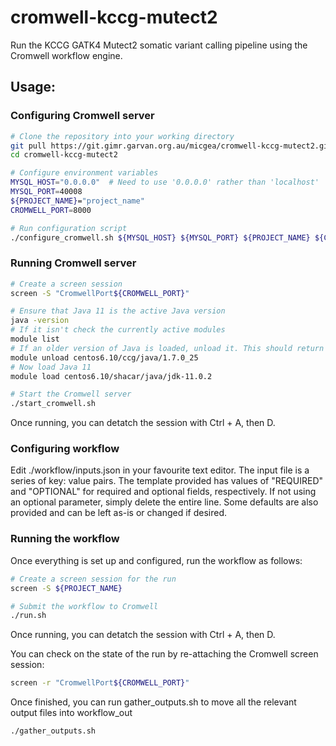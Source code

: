# cromwell-kccg-mutect2

Run the KCCG GATK4 Mutect2 somatic variant calling pipeline using the Cromwell workflow engine.

## Usage:

### Configuring Cromwell server

```bash
# Clone the repository into your working directory
git pull https://git.gimr.garvan.org.au/micgea/cromwell-kccg-mutect2.git
cd cromwell-kccg-mutect2

# Configure environment variables
MYSQL_HOST="0.0.0.0"  # Need to use '0.0.0.0' rather than 'localhost'
MYSQL_PORT=40008
${PROJECT_NAME}="project_name"
CROMWELL_PORT=8000

# Run configuration script
./configure_cromwell.sh ${MYSQL_HOST} ${MYSQL_PORT} ${PROJECT_NAME} ${CROMWELL_PORT}
```

### Running Cromwell server

```bash
# Create a screen session
screen -S "CromwellPort${CROMWELL_PORT}"

# Ensure that Java 11 is the active Java version
java -version
# If it isn't check the currently active modules
module list
# If an older version of Java is loaded, unload it. This should return the default Java version to 8/v1.8
module unload centos6.10/ccg/java/1.7.0_25
# Now load Java 11
module load centos6.10/shacar/java/jdk-11.0.2

# Start the Cromwell server
./start_cromwell.sh
```

Once running, you can detatch the session with Ctrl + A, then D.

### Configuring workflow

Edit ./workflow/inputs.json in your favourite text editor. The input file is a series of key: value pairs. The template provided has values of "REQUIRED" and "OPTIONAL" for required and optional fields, respectively. If not using an optional parameter, simply delete the entire line. Some defaults are also provided and can be left as-is or changed if desired.

### Running the workflow

Once everything is set up and configured, run the workflow as follows:

```bash
# Create a screen session for the run
screen -S ${PROJECT_NAME}

# Submit the workflow to Cromwell
./run.sh
```

Once running, you can detatch the session with Ctrl + A, then D.

You can check on the state of the run by re-attaching the Cromwell screen session:

```bash
screen -r "CromwellPort${CROMWELL_PORT}"
```

Once finished, you can run gather_outputs.sh to move all the relevant output files into workflow_out

```bash
./gather_outputs.sh
```
